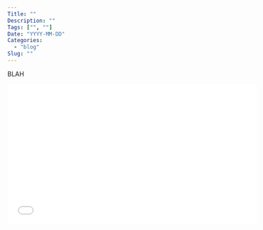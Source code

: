 ```yaml
---
Title: ""
Description: ""
Tags: ["", ""]
Date: "YYYY-MM-DD"
Categories:
  - "blog"
Slug: ""
---
```


BLAH

<iframe width="560" height="315" src="//www.youtube.com/embed/_____CODE____" frameborder="0" allowfullscreen></iframe>

